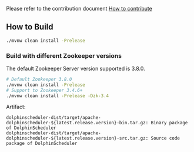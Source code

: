 Please refer to the contribution document [How to contribute](docs/docs/en/contribute/join/contribute.md)

## How to Build

```bash
./mvnw clean install -Prelease
```

### Build with different Zookeeper versions

The default Zookeeper Server version supported is 3.8.0.
```bash
# Default Zookeeper 3.8.0
./mvnw clean install -Prelease
# Support to Zookeeper 3.4.6+
./mvnw clean install -Prelease -Dzk-3.4
```

Artifact:

```
dolphinscheduler-dist/target/apache-dolphinscheduler-${latest.release.version}-bin.tar.gz: Binary package of DolphinScheduler
dolphinscheduler-dist/target/apache-dolphinscheduler-${latest.release.version}-src.tar.gz: Source code package of DolphinScheduler
```